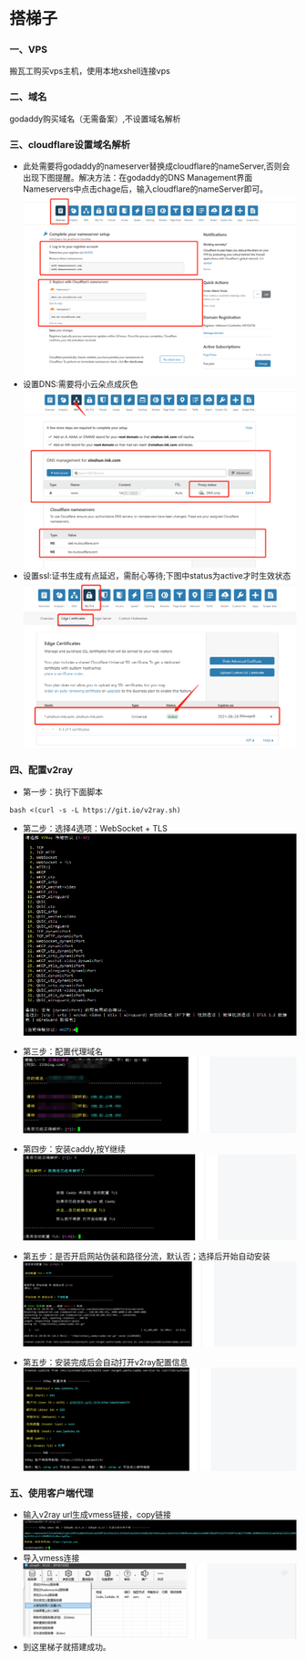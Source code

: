# 搭梯子

### 一、VPS
搬瓦工购买vps主机，使用本地xshell连接vps


### 二、域名
godaddy购买域名（无需备案）,不设置域名解析


### 三、cloudflare设置域名解析
* 此处需要将godaddy的nameserver替换成cloudflare的nameServer,否则会出现下图提醒。解决方法：在godaddy的DNS Management界面Nameservers中点击chage后，输入cloudflare的nameServer即可。
 ![](../../pic/其他/url_dns.png)
* 设置DNS:需要将小云朵点成灰色
 ![](../../pic/其他/cloudflare_1.png)
* 设置ssl:证书生成有点延迟，需耐心等待;下图中status为active才时生效状态
 ![](../../pic/其他/cloudflare_2.png)

### 四、配置v2ray
* 第一步：执行下面脚本
```
bash <(curl -s -L https://git.io/v2ray.sh)

```

* 第二步：选择4选项：WebSocket + TLS
 ![](../../pic/其他/v2ray_1.png)

* 第三步：配置代理域名
 ![](../../pic/其他/v2ray_2.png)

 
* 第四步：安装caddy,按Y继续
 ![](../../pic/其他/v2ray_3.png)

  
* 第五步：是否开启网站伪装和路径分流，默认否；选择后开始自动安装
 ![](../../pic/其他/v2ray_4.png)


* 第五步：安装完成后会自动打开v2ray配置信息
 ![](../../pic/其他/v2ray_5.png)

### 五、使用客户端代理
* 输入v2ray url生成vmess链接，copy链接
 ![](../../pic/其他/v2ray_6.png)
 * 导入vmess连接
  ![](../../pic/其他/v2ray_7.png)
* 到这里梯子就搭建成功。